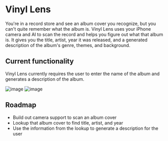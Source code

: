 # Vinyl Lens

You're in a record store and see an album cover you recognize, but you can't quite remember what the album is. Vinyl Lens uses your iPhone camera and AI to scan the record and helps you figure out what that album is. It gives you the title, artist, year it was released, and a generated description of the album's genre, themes, and background.

## Current functionality
Vinyl Lens currently requires the user to enter the name of the album and generates a description of the album.

![image](https://github.com/maxwellpothier/vinyl-lens-ios/assets/70623821/c61b70fe-ec4b-410c-92cc-b0bc9a05f43a)
![image](https://github.com/maxwellpothier/vinyl-lens-ios/assets/70623821/592b8f14-9f50-41a4-a826-916c9bc497d3)


## Roadmap
- Build out camera support to scan an album cover
- Lookup that album cover to find title, artist, and year
- Use the information from the lookup to generate a description for the user
